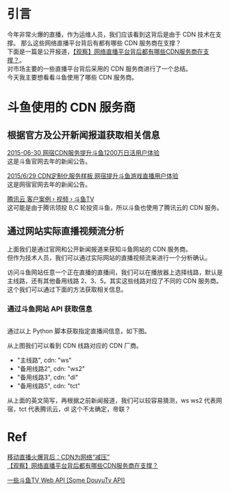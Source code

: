 

# 引言
今年非常火爆的直播，作为运维人员，我们应该看到这背后是由于 CDN 技术在支撑。
那么这些网络直播平台背后有都有哪些 CDN 服务商在支撑？  
下面是一篇是公开报道，[【观察】网络直播平台背后都有哪些CDN服务商在支撑？](http://www.cww.net.cn/news/html/2016/6/29/2016629053426571.htm)。  
对市场主要的一些直播平台背后采用的 CDN 服务商进行了一个总结。  
今天我主要想看看斗鱼使用了哪些 CDN 服务商。

# 斗鱼使用的 CDN 服务商

## 根据官方及公开新闻报道获取相关信息

[2015-06-30 网宿CDN服务提升斗鱼1200万日活用户体验](https://www.douyu.com/cms/new_list/201506/30/1203.shtml)  
这是斗鱼官网去年的新闻公告。  

[2015/6/29 CDN定制化服务样板 网宿提升斗鱼游戏直播用户体验](http://www.chinanetcenter.com/Home/News/390)  
这是网宿官网去年的新闻公告。

[腾讯云 客户案例  › 视频  › 斗鱼TV](https://www.qcloud.com/customer/video/dytv.html)  
这可能是由于腾讯领投 B,C 轮投资斗鱼，所以斗鱼也使用了腾讯云的 CDN 服务。

## 通过网站实际直播视频流分析

上面我们是通过官网和公开新闻报道来获知斗鱼网站的 CDN 服务商。  
但作为技术人员，我们可以通过实际网站的直播视频流来进行一个分析确认。

访问斗鱼网站任意一个正在直播的直播间，我们可以在播放器上选择线路，默认是主线路，还有其他备用线路 2、3、5。其实这些线路对应了不同的 CDN 服务商。这个我们可以通过下面的方法获取相关信息。

### 通过斗鱼网站 API 获取信息

![]()  

通过以上 Python 脚本获取指定直播间信息，如下图。  
![]()  

从上图我们可以看到 CDN 线路对应的 CDN 厂商。  

* "主线路", cdn: "ws"
* "备用线路2", cdn: "ws2"
* "备用线路3", cdn: "dl"
* "备用线路5", cdn: "tct"

从上面的英文简写，再根据之前新闻报道，我们可以较容易猜测，ws ws2 代表网宿，tct 代表腾讯云，dl 这个不太确定，帝联？







# Ref
[移动直播火爆背后：CDN为网络“减压”](http://www.cww.net.cn/news/html/2016/6/29/2016629053426571.htm)  
[【观察】网络直播平台背后都有哪些CDN服务商在支撑？](http://www.cww.net.cn/news/html/2016/6/29/2016629053426571.htm)  

[一些斗鱼TV Web API [Some DouyuTv API]](http://430.io/-xie-dou-yu-tv-web-api-some-douyutv-api/)  
